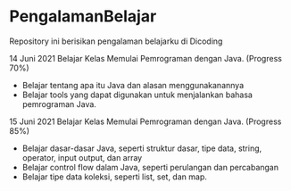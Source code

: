 # PengalamanBelajar
Repository ini berisikan pengalaman belajarku di Dicoding

14 Juni 2021
Belajar Kelas Memulai Pemrograman dengan Java. (Progress 70%)
 * Belajar tentang apa itu Java dan alasan menggunakanannya
 * Belajar tools yang dapat digunakan untuk menjalankan bahasa pemrograman Java.

15 Juni 2021
Belajar Kelas Memulai Pemrograman dengan Java. (Progress 85%)
 * Belajar dasar-dasar Java, seperti struktur dasar, tipe data, string, operator, input output, dan array
 * Belajar control flow dalam Java, seperti perulangan dan percabangan
 * Belajar tipe data koleksi, seperti list, set, dan map.
